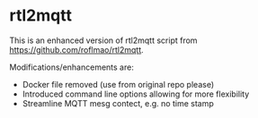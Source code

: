 # rtl2mqtt

This is an enhanced version of rtl2mqtt script from https://github.com/roflmao/rtl2mqtt.

Modifications/enhancements are:
 * Docker file removed (use from original repo please)
 * Introduced command line options allowing for more flexibility
 * Streamline MQTT mesg contect, e.g. no time stamp


